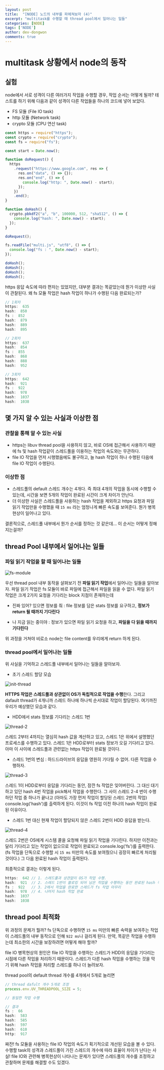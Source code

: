 ```yaml
---
layout: post
title:  "[NODE] 노드의 내부를 파헤쳐보자 (4)"
excerpt: "multitask를 수행할 때 thread pool에서 일어나는 일들"
categories: [NODE]
tags: ['NODE']
author: dev-dongwon
comments: true
---
```




# multitask 상황에서 node의 동작

## 실험

node에서 서로 성격이 다른 여러가지 작업을 수행할 경우, 작업 순서는 어떻게 될까? 테스트를 하기 위해 다음과 같이 성격이 다른 작업들을 하나의 코드에 넣어 보았다.

- FS 모듈 (File IO task)
- http 모듈 (Network task)
- crypto 모듈 (CPU 연산 task)

```js
const https = require("https");
const crypto = require("crypto");
const fs = require("fs");

const start = Date.now();

function doRequest() {
  https
    .request("https://www.google.com", res => {
      res.on("data", () => {});
      res.on("end", () => {
        console.log("http: ", Date.now() - start);
      });
    })
    .end();
}

function doHash() {
  crypto.pbkdf2("a", "b", 100000, 512, "sha512", () => {
    console.log("hash: ", Date.now() - start);
  });
}

doRequest();

fs.readFile("multi.js", "utf8", () => {
  console.log("fs : ", Date.now() - start);
});

doHash();
doHash();
doHash();
doHash();

```



https 응답 속도에 따라 편차는 있었지만, 대부분 결과는 똑같았는데 뭔가 이상한 사실이 관찰된다. 왜 fs 모듈 작업은 hash 작업이 하나가 수행된 다음 완료되는가?

```js
// 1회차
https:  635
hash:  850
fs :  852
hash:  879
hash:  889
hash:  895

// 2회차
https:  637
hash:  854
fs :  855
hash:  868
hash:  888
hash:  952

// 3회차
https:  642
hash:  921
fs :  922
hash:  978
hash:  1037
hash:  1038
```



## 몇 가지 알 수 있는 사실과 이상한 점

### 관찰을 통해 알 수 있는 사실

- https는 libuv thread pool을 사용하지 않고, 바로 OS에 접근해서 사용하기 때문에  fs 및 hash 작업같이 스레드풀을 이용하는 작업의 속도와는 무관하다. 
- file IO 작업을 먼저 시행했음에도 불구하고, 늘 hash 작업이 하나 수행된 다음에 file IO 작업이 수행된다.



### 이상한 점

- 스레드풀의 default 스레드 개수는 4개다. 즉 최대 4개의 작업을 동시에 수행할 수 있는데, 시간을 보면 5개의 작업이 완료된 시간이 크게 차이가 안난다.
- 더 이상한 사실은 스레드풀을 사용하는 hash 작업을 제외하고 https 요청과 파일 읽기 작업만을 수행했을 때 `15 ms` 라는 엄청나게 빠른 속도를 보여준다. 뭔가 병목현상이 일어나고 있다.



결론적으로, 스레드풀 내부에서 뭔가 순서를 정하는 것 같은데... 이 순서는 어떻게 정해지는걸까?



## thread Pool 내부에서 일어나는 일들

### 파일 읽기 작업을 할 때 일어나는 일들

![fs-module](https://user-images.githubusercontent.com/43179397/64515139-fab69b00-d326-11e9-9506-211f5199dc78.png)

우선 thread pool 내부 동작을 살펴보기 전 **파일 읽기 작업**에서 일어나는 일들을 알아보자. 파일 읽기 작업은 fs 모듈이 바로 파일에 접근해서 파일을 읽을 수 없다. 파일 읽기 작업은 크게 2가지 요청을 기다리는 block 지점이 존재하는데



- 진짜 있어? 있으면 정보를 줘 : file 정보를 담은 stats 정보를 요구하고, **정보가 return 될 때까지 기다린다**

- 나 지금 읽는 중이야 : 정보가 있으면 파일 읽기 요청을 하고, **파일을 다 읽을 때까지 기다린다**



위 과정을 거쳐야 비로소 node는 file content를 우리에게 return 하게 된다.



### thread pool에서 일어나는 일들

위 사실을 기억하고 스레드풀 내부에서 일어나는 일들을 알아보자.



- 초기 스레드 할당 모습

![init-thread](https://user-images.githubusercontent.com/43179397/64515816-4a499680-d328-11e9-8008-9f6eca747942.png)

**HTTPS 작업은 스레드풀과 상관없이 OS가 독립적으로 작업을 수행**한다. 그리고 dafault thread가 4개니까 스레드 하나에 하나씩 순서대로 작업이 할당된다. 여기까진 우리가 예상했던 모습과 같다.



- HDD에서 stats 정보를 기다리는 스레드 1번

![thread-2](https://user-images.githubusercontent.com/43179397/64516638-c395b900-d329-11e9-8dc1-7a1f7db0cc6f.png)



스레드 2부터 4까지는 열심히 hash 값을 계산하고 있고, 스레드 1은 위에서 설명했던 프로세스를 수행하고 있다. 스레드 1은 HDD로부터 stats 정보가 오길 기다리고 있다. 아마 이 사이에 스레드풀과 관련없는 https 작업이 완료될 것이다.



- 스레드 1번의 변심 : 하드드라이브의 응답을 영원히 기다릴 수 없어. 다른 작업을 수행하자.

![thread-3](https://user-images.githubusercontent.com/43179397/64517051-8847ba00-d32a-11e9-8214-58c5d97b5647.png)

스레드 1이 HDD로부터 응답을 기다리는 동안, 잠깐 fs 작업은 잊어버린다. 그 대신 대기하고 있던 hash 4번 작업을 pick해서 작업을 수행한다. 그 사이 스레드 2-4 번이 수행하던 작업 중 하나가 끝나고 (아마도 가장 먼저 작업이 할당된 스레드 2번의 작업) console.log('hash')를 출력하게 된다. 이것이 fs 작업 이전 하나의 hash 작업이 완료된 이유이다.



- 스레드 1번 대신 현재 작업이 할당되지 않은 스레드 2번이 HDD 응답을 받는다.

![thread-4](https://user-images.githubusercontent.com/43179397/64517660-c09bc800-d32b-11e9-833a-c275d01125a3.png)

스레드 2번은 OS에게 시스템 콜을 요청해 파일 읽기 작업을 기다린다. 하지만 이전과는 달리 기다리고 있는 작업이 없으므로 작업이 완료되고 console.log('fs')를 출력한다. (fs 작업을 단독으로 수행할 시 `15 ms` 미만의 속도를 보여줬으니 굉장히 빠르게 처리될 것이다.) 그 다음 완료된 hash 작업이 출력된다. 



최종적으로 결과는 이렇게 된다. 

```js
https:  642	// 1. 스레드풀과 상관없이 OS가 작업 수행.
hash:  921  // 2. 스레드 1번이 블로킹 되어 남은 작업을 수행하는 동안 완료된 hash 작업
fs :  922   // 3. 2에서 작업을 완료한 스레드가 fs 작업 마무리
hash:  978  // 4. 나머지 hash 작업 완료
hash:  1037
hash:  1038
```



## thread pool 최적화

위 과정의 문제가 뭘까? fs 단독으로 수행하면 `15 ms` 미만의 빠른 속력을 보여주는 작업이 스레드풀의 내부 동작으로 인해 `922 ms`나 걸리게 된다. 만약, 똑같은 작업을 수행하는데 최소한의 시간을 보장하려면 어떻게 해야 할까? 

file IO 병목현상의 원인은 file IO 작업을 수행하는 스레드가 HDD의 응답을 기다리는 시점에 다른 작업을 처리하기 때문이다. 스레드가 다른 hash 작업을 수행하는 것을 막기 위해 hash 작업을 처리할 스레드를 하나 더 늘려보자.

thread pool의 default thread 개수를 4개에서 5개로 늘리면

```js
// thread dafult 개수 5개로 조정
process.env.UV_THREADPOOL_SIZE = 5;

// 동일한 작업 수행

// 결과
fs :  66
hash:  583
hash:  585
hash:  597
hash:  610
http:  917
```

 

짜잔! fs 모듈을 사용하는 file IO 작업의 속도가 획기적으로 개선된 모습을 볼 수 있다. 수행할 task의 성격과 스레드풀이 가진 스레드의 개수에 따라 효율이 차이가 난다는 사실! file IO와 관련해 병목현상이 나타나는 문제가 있다면 스레드풀의 개수를 조정하고 관찰하며 문제를 해결할 수도 있겠다.

